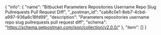 {
  "info": {
    "name": "Bitbucket Parameters Repositories Username Repo Slug Pullrequests Pull Request  Diff",
    "_postman_id": "cab8c0e1-8eb7-4cbd-a997-936a6c18fd99",
    "description": "Parameters repositories username repo slug pullrequests pull request  diff",
    "schema": "https://schema.getpostman.com/json/collection/v2.0.0/"
  },
  "item": []
}
